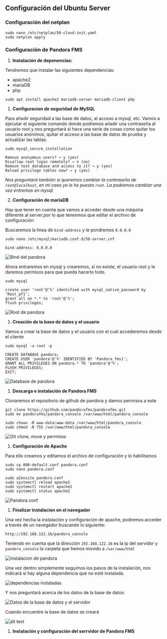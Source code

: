 ## Configuración del Ubuntu Server

### **Configuración del netplan**

```
sudo nano /etc/netplan/50-cloud-init.yaml
sudo netplan apply
```

### **Configuración de Pandora FMS**

1. **Instalación de depenencias:**
   
Tendremos que instalar las siguientes dependencias:

  - apache2
  - mariaDB
  - php

```
sudo apt install apache2 mariadb-server mariadb-client php
```


1. **Configuracion de seguridad de MySQL**

Para añadir seguridad a las base de datos, al acceso a mysql, etc. Vamos a ejecutar el siguiente comando donde podremos añadir una contraseña al usuario root y nos preguntará si hace una serie de cosas como quitar los usuarios anónimos, quitar el acceso a las base de datos de prueba y actualizar las tablas.

```
sudo mysql_secure_installation

Remove anonymous users? → y (yes)
Disallow root login remotely? → n (no)
Remove test database and access to it? → y (yes)
Reload privilege tables now? → y (yes)
```

*Nos preguntará también si queremos cambiar la contraseña de `root@localhost`, en mi caso yo le he puesto `root`. La podremos cambiar una vez entremos en mysql*


2. **Configuración de mariaDB**

Hay que tener en cuenta que vamos a acceder desde una máquina diferente al server,por lo que tenenmos que editar el archivo de configuración

Buscaremos la linea de `bind-address` y le pondremos `0.0.0.0`

```
sudo nano /etc/mysql/mariadb.conf.d/50-server.cnf

bind-address: 0.0.0.0
```

![Bind del pandora](bind_pandora.png)


Ahora entraremos en mysql y crearemos, si no existe, el usuario root y le daremos permisos para que pueda hacerlo todo.

```
sudo mysql

create user ‘root’@’%’ identified with mysql_native_password by ‘Root_pf1’;
grant all on *.* to 'root'@'%';
flush privileges;
```

![Root de pandora](root_pandora.png)


1. **Creación de la base de datos y el usuario**

Vamos a crear la base de datos y el usuario con el cuál accederemos desde el cliente

```
sudo mysql -u root -p

CREATE DATABASE pandora;
CREATE USER 'pandora'@'%' IDENTIFIED BY 'Pandora_fms1';
GRANT ALL PRIVILEGES ON pandora.* TO 'pandora'@'%';
FLUSH PRIVILEGES;
EXIT;
```

![Database de pandora](databse_pandora.png)


1. **Descarga e instalación de Pandora FMS**

Clonaremos el repositorio de github de pandora y damos permisos a este

```
git clone https://github.com/pandorafms/pandorafms.git
sudo mv pandorafms/pandora_console /var/www/html/pandora_console

sudo chown -R www-data:www-data /var/www/html/pandora_console
sudo chmod -R 755 /var/www/html/pandora_console
```

![Git clone, move y permisos](git_permisos.png)

1. **Configuración de Apache**

Para ello creamos y editamos el archivo de configuración y lo habilitamos

```
sudo cp 000-default.conf pandora.conf
sudo nano pandora.conf

sudo a2ensite pandora.conf
sudo systemctl reload apache2
sudo systemctl restart apache2
sudo systemctl status apache2
```

![Pandora.conf](pandora.conf.png)



1. **Finalizar instalacion en el navegador**

Una vez hecha la instalación y configuración de apache, podremos acceder a través de un navegador buscando lo siguiente:

```
http://192.168.122.16/pandora_console
```

Teniendo en cuenta que la dirección `192.168.122.16` es la ip del servidor y `pandora_console` la carpeta que hemos movido a `/var/www/html`

![instalacion de pandora](pandora_install.png)

Una vez dentro simplemente seguimos los pasos de la instalación, nos indicará si hay alguna dependencia que no esté instalada.

![dependencias instaladas](pandora_dependencias_install.png)

Y nos preguntará acerca de los datos de la base de datos.

![Datos de la base de datos y el servidor](pandora_BD_datos.png)

Cuando encuentre la base de datos se creará

![alt text](pandora_paso5.png)


1. **Instalación y configuración del serrvidor de Pandora FMS**











